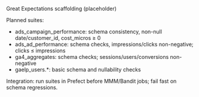 Great Expectations scaffolding (placeholder)

Planned suites:
- ads_campaign_performance: schema consistency, non-null date/customer_id, cost_micros ≥ 0
- ads_ad_performance: schema checks, impressions/clicks non-negative; clicks ≤ impressions
- ga4_aggregates: schema checks; sessions/users/conversions non-negative
- gaelp_users.*: basic schema and nullability checks

Integration: run suites in Prefect before MMM/Bandit jobs; fail fast on schema regressions.

